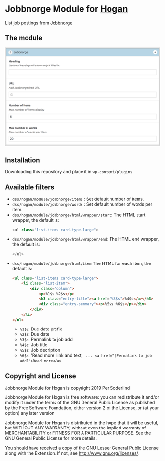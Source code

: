 # Jobbnorge Module for [Hogan](https://github.com/dekodeinteraktiv/hogan-core)

List job postings from [Jobbnorge](https://www.jobbnorge.no/search/en)

## The module

<img src="assets/dss-hogan-jobbnorge.png">

## Installation
Downloading this repository and place it in `wp-content/plugins`

## Available filters
- `dss/hogan/module/jobbnorge/items` : Set default number of items.
- `dss/hogan/module/jobbnorge/words` : Set default number of words per item.
- `dss/hogan/module/jobbnorge/html/wrapper/start`: The HTML start wrapper, the default is:
	```php
	<ul class="list-items card-type-large">
	```
- `dss/hogan/module/jobbnorge/html/wrapper/end`: The HTML end wrapper, the default is:
	```php
	</ul>
	```
- `dss/hogan/module/jobbnorge/html/item` The HTML for each item, the default is:
	```html
	<ul class="list-items card-type-large">
		<li class="list-item">
			<div class="column">
				<p>%1$s %2$s</p>
				<h3 class="entry-title"><a href="%3$s">%4$s</a></h3>
				<div class="entry-summary"><p>%5$s %6$s</p></div>
			</div>
		</li>
	</ul>
	```
	- `%1$s`: Due date prefix
	- `%2$s`: Due date
	- `%3$s`: Permalink to job add
	- `%4$s`: Job title
	- `%5$s`: Job decription
	- `%6$s`: 'Read more' link and text, ` ... <a href="[Permalink to job add]">Read more</a>`


## Copyright and License

Jobbnorge Module for Hogan is copyright 2019 Per Soderlind

Jobbnorge Module for Hogan is free software: you can redistribute it and/or modify it under the terms of the GNU General Public License as published by the Free Software Foundation, either version 2 of the License, or (at your option) any later version.

Jobbnorge Module for Hogan is distributed in the hope that it will be useful, but WITHOUT ANY WARRANTY; without even the implied warranty of MERCHANTABILITY or FITNESS FOR A PARTICULAR PURPOSE. See the GNU General Public License for more details.

You should have received a copy of the GNU Lesser General Public License along with the Extension. If not, see http://www.gnu.org/licenses/.



